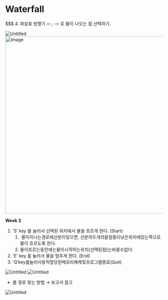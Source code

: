 # Waterfall

$$$
4. 화살표 방향기 <-, -> 로 물이 나오는 점 선택하기.

![Untitled](Waterfall%2062a4d2d47d7e4f968de8f3ee984d9989/Untitled%201.png)
<img width="568" alt="image" src="https://user-images.githubusercontent.com/72432673/212212047-bc7ba049-7c21-4fdf-9fd7-91cfa5a6a8d3.png">

**Week 2** 

1. ‘S’ key 를 눌러서 선택된 위치에서 물을 흐르게 한다. (Start)
    1.  물이지나는경로에선분이닿으면, 선분의두개의끝점중더낮은위치에있는쪽으로 물이 흐르도록 한다.
    2. 물이흐르는동안에는물이시작하는위치(선택된점)는바꿀수없다.
2. ’E’ key 를 눌러서 물을 멈추게 한다. (End)
3. ‘Q’key를눌러서동적할당된메모리해제및프로그램종료(Quit)

![Untitled](Waterfall%2062a4d2d47d7e4f968de8f3ee984d9989/Untitled%202.png)
![Untitled](https://s3-us-west-2.amazonaws.com/secure.notion-static.com/3a7eca60-d97c-4b6b-a8d3-e4dffc74e80d/Untitled.png)
- 물 경로 찾는 방법 → 보고서 참고

![Untitled](Waterfall%2062a4d2d47d7e4f968de8f3ee984d9989/Untitled%203.png)
